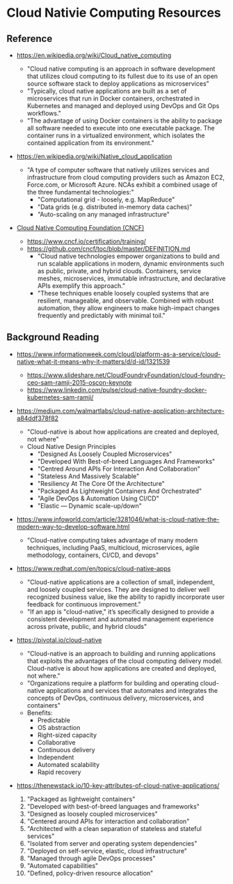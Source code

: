 
# Cloud Nativie Computing Resources


## Reference
- https://en.wikipedia.org/wiki/Cloud_native_computing
  + "Cloud native computing is an approach in software development that utilizes cloud computing to its fullest due to its use of an open source software stack to deploy applications as microservices"
  + "Typically, cloud native applications are built as a set of microservices that run in Docker containers, orchestrated in Kubernetes and managed and deployed using DevOps and Git Ops workflows."
  + "The advantage of using Docker containers is the ability to package all software needed to execute into one executable package. The container runs in a virtualized environment, which isolates the contained application from its environment."

- https://en.wikipedia.org/wiki/Native_cloud_application
  + "A type of computer software that natively utilizes services and infrastructure from cloud computing providers such as Amazon EC2, Force.com, or Microsoft Azure. NCAs exhibit a combined usage of the three fundamental technologies:"
    * "Computational grid - loosely, e.g. MapReduce"
    * "Data grids (e.g. distributed in-memory data caches)"
    * "Auto-scaling on any managed infrastructure"

- [Cloud Native Computing Foundation (CNCF)](https://www.cncf.io/)
  + https://www.cncf.io/certification/training/
  + https://github.com/cncf/toc/blob/master/DEFINITION.md
    * "Cloud native technologies empower organizations to build and run scalable applications in modern, dynamic environments such as public, private, and hybrid clouds. Containers, service meshes, microservices, immutable infrastructure, and declarative APIs exemplify this approach."
    * "These techniques enable loosely coupled systems that are resilient, manageable, and observable. Combined with robust automation, they allow engineers to make high-impact changes frequently and predictably with minimal toil."


## Background Reading 
- https://www.informationweek.com/cloud/platform-as-a-service/cloud-native-what-it-means-why-it-matters/d/d-id/1321539
  + https://www.slideshare.net/CloudFoundryFoundation/cloud-foundry-ceo-sam-ramji-2015-oscon-keynote
  + https://www.linkedin.com/pulse/cloud-native-foundry-docker-kubernetes-sam-ramji/

- https://medium.com/walmartlabs/cloud-native-application-architecture-a84ddf378f82
  + "Cloud-native is about how applications are created and deployed, not where"
  + Cloud Native Design Principles
    * "Designed As Loosely Coupled Microservices"
    * "Developed With Best-of-breed Languages And Frameworks"
    * "Centred Around APIs For Interaction And Collaboration"
    * "Stateless And Massively Scalable"
    * "Resiliency At The Core Of the Architecture"
    * "Packaged As Lightweight Containers And Orchestrated"
    * "Agile DevOps & Automation Using CI/CD"
    * "Elastic — Dynamic scale-up/down"

- https://www.infoworld.com/article/3281046/what-is-cloud-native-the-modern-way-to-develop-software.html
  + "Cloud-native computing takes advantage of many modern techniques, including PaaS, multicloud, microservices, agile methodology, containers, CI/CD, and devops"

- https://www.redhat.com/en/topics/cloud-native-apps
  + "Cloud-native applications are a collection of small, independent, and loosely coupled services. They are designed to deliver well recognized business value, like the ability to rapidly incorporate user feedback for continuous improvement."
  + "If an app is "cloud-native," it’s specifically designed to provide a consistent development and automated management experience across private, public, and hybrid clouds"

- https://pivotal.io/cloud-native
  + "Cloud-native is an approach to building and running applications that exploits the advantages of the cloud computing delivery model. Cloud-native is about how applications are created and deployed, not where."
  + "Organizations require a platform for building and operating cloud-native applications and services that automates and integrates the concepts of DevOps, continuous delivery, microservices, and containers"
  + Benefits:
    * Predictable
    * OS abstraction
    * Right-sized capacity
    * Collaborative
    * Continuous delivery
    * Independent
    * Automated scalability
    * Rapid recovery

- https://thenewstack.io/10-key-attributes-of-cloud-native-applications/
  1. "Packaged as lightweight containers"
  2. "Developed with best-of-breed languages and frameworks"
  3. "Designed as loosely coupled microservices"
  4. "Centered around APIs for interaction and collaboration"
  5. "Architected with a clean separation of stateless and stateful services"
  6. "Isolated from server and operating system dependencies"
  7. "Deployed on self-service, elastic, cloud infrastructure"
  8. "Managed through agile DevOps processes"
  9. "Automated capabilities"
  10. "Defined, policy-driven resource allocation"


